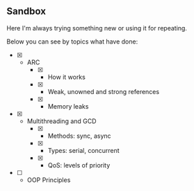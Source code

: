## Sandbox
Here I'm always trying something new or using it for repeating.

Below you can see by topics what have done:

- [x] - ARC
    - [x] - How it works
    - [x] - Weak, unowned and strong references
    - [x] - Memory leaks
- [x] - Multithreading and GCD 
    - [x] - Methods: sync, async
    - [x] - Types: serial, concurrent
    - [x] - QoS: levels of priority
- [ ] - OOP Principles 
